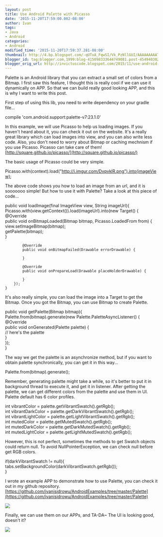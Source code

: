 ```yaml
---
layout: post
title: Use Android Palette with Picasso
date: '2015-11-20T17:59:00.002-08:00'
author: Ivan
tags:
- Java
- Android
categories:
- Android
modified_time: '2015-11-20T17:59:37.281-08:00'
thumbnail: http://4.bp.blogspot.com/-qUTxA_FqwSI/Vk_PzNllGUI/AAAAAAAAATk/QVkJHC7G-4k/s72-c/Screenshot_20151121-094418.png
blogger_id: tag:blogger.com,1999:blog-415098333644749081.post-4549403022714172816
blogger_orig_url: http://invictuscode.blogspot.com/2015/11/use-android-palette-with-picasso.html
---
```


Palette is an Android library that you can extract a small set of colors from a Bitmap. I first saw this feature, I thought this is really cool if we can use it dynamically on APP. So that we can build really good looking APP, and this is why I want to write this post.  
  
First step of using this lib, you need to write dependency on your gradle file...  
  

compile 'com.android.support:palette-v7:23.1.0'

  
In this example, we will use Picasso to help us loading images. If you haven't heard about it, you can check it out on the website. It's a really great library which can load images into view, and you can also write less code. Also, you don't need to worry about Bitmap or caching mechnism if you use Picasso. Picasso can take care of them!  
[http://square.github.io/picasso/](http://square.github.io/picasso/)  
  
The basic usage of Picasso could be very simple.  
  

Picasso.with(context).load("http://i.imgur.com/DvpvklR.png").into(imageView);  

  
The above code shows you how to load an image from an url, and it is sooooooo simple! But how to use it with Palette? Take a look at this piece of code...  

public void loadImage(final ImageView view, String imageUrl){  
        Picasso.with(view.getContext()).load(imageUrl).into(new Target() {  
            @Override  
            public void onBitmapLoaded(Bitmap bitmap, Picasso.LoadedFrom from) {  
                view.setImageBitmap(bitmap);  
                getPalette(bitmap);  
            }  
  
            @Override  
            public void onBitmapFailed(Drawable errorDrawable) {  
  
            }  
  
            @Override  
            public void onPrepareLoad(Drawable placeHolderDrawable) {  
  
            }  
        });  
    }  

  
It's also really simple, you can load the image into a Target to get the Bitmap. Once you got the Bitmap, you can use Bitmap to create Palette.  

public void getPalette(Bitmap bitmap){  
        Palette.from(bitmap).generate(new Palette.PaletteAsyncListener() {  
            @Override  
            public void onGenerated(Palette palette) {  
                // here's the palette  
            }  
        });  
}  

The way we get the palette is an asynchronize method, but if you want to obtain palette synchronically, you can get it in this way...  

Palette.from(bitmap).generate();  

Remember, generating palette might take a while, so it's better to put it in background thread to execute it, and get it in listener. After getting the palette, we can get different colors from the palette and use them in UI. Palette default has 6 color profiles.  

int vibrantColor = palette.getVibrantSwatch().getRgb();  
int vibrantDarkColor = palette.getDarkVibrantSwatch().getRgb();  
int vibrantLightColor = palette.getLightVibrantSwatch().getRgb();  
int mutedColor = palette.getMutedSwatch().getRgb();  
int mutedDarkColor = palette.getDarkMutedSwatch().getRgb();  
int mutedLightColor = palette.getLightMutedSwatch().getRgb();  

However, this is not perfect, sometimes the methods to get Swatch objects could return null. To avoid NullPointerException, we can check null before get RGB colors.  

if(darkVibrantSwatch != null){  
   tabs.setBackgroundColor(darkVibrantSwatch.getRgb());  
}

  
I wrote an example APP to demonstrate how to use Palette, you can check it out in my github repository.  
[https://github.com/ivanisidrowu/AndroidExamples/tree/master/Palette](https://github.com/ivanisidrowu/AndroidExamples/tree/master/Palette)  
  

[![](http://4.bp.blogspot.com/-qUTxA_FqwSI/Vk_PzNllGUI/AAAAAAAAATk/QVkJHC7G-4k/s640/Screenshot_20151121-094418.png)](http://4.bp.blogspot.com/-qUTxA_FqwSI/Vk_PzNllGUI/AAAAAAAAATk/QVkJHC7G-4k/s1600/Screenshot_20151121-094418.png)

  
  
Finally, we can use them on our APPs, and TA-DA~ The UI is looking good, doesn't it?  
  

[![](http://2.bp.blogspot.com/-7KwEh6SEpg8/Vk_Bkm27cnI/AAAAAAAAATQ/0T9Di1abBfw/s640/Screenshot_20151121-014152.png)](http://2.bp.blogspot.com/-7KwEh6SEpg8/Vk_Bkm27cnI/AAAAAAAAATQ/0T9Di1abBfw/s1600/Screenshot_20151121-014152.png)